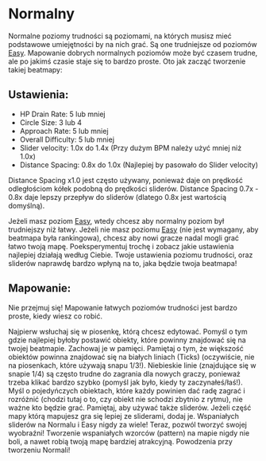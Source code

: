 Normalny
============

Normalne poziomy trudności są poziomami, na których musisz mieć podstawowe umiejętności by na nich grać. Są one trudniejsze od poziomów [Easy](/wiki/Difficulties/osu!/Easy). Mapowanie dobrych normalnych poziomów może być czasem trudne, ale po jakimś czasie staje się to bardzo proste. Oto jak zacząć tworzenie takiej beatmapy:

Ustawienia:
-----------

-   HP Drain Rate: 5 lub mniej
-   Circle Size: 3 lub 4
-   Approach Rate: 5 lub mniej
-   Overall Difficulty: 5 lub mniej
-   Slider velocity: 1.0x do 1.4x (Przy dużym BPM należy użyć mniej niż 1.0x)
-   Distance Spacing: 0.8x do 1.0x (Najlepiej by pasowało do Slider velocity)

Distance Spacing x1.0 jest często używany, ponieważ daje on prędkość odległościom kółek podobną do prędkości sliderów. Distance Spacing 0.7x - 0.8x daje lepszy przepływ do sliderów (dlatego 0.8x jest wartością domyślną).

Jeżeli masz poziom [Easy](/wiki/Difficulties/osu!/Easy), wtedy chcesz aby normalny poziom był trudniejszy niż łatwy. Jeżeli nie masz poziomu [Easy](/wiki/Difficulties/osu!/Easy) (nie jest wymagany, aby beatmapa była rankingowa), chcesz aby nowi gracze nadal mogli grać łatwo twoją mapę. Poeksperymentuj trochę i zobacz jakie ustawienia najlepiej działają według Ciebie. Twoje ustawienia poziomu trudności, oraz sliderów naprawdę bardzo wpłyną na to, jaka będzie twoja beatmapa!

Mapowanie:
----------

Nie przejmuj się! Mapowanie łatwych poziomów trudności jest bardzo proste, kiedy wiesz co robić.

Najpierw wsłuchaj się w piosenkę, którą chcesz edytować. Pomyśl o tym gdzie najlepiej byłoby postawić obiekty, które powinny znajdować się na twojej beatmapie. Zachowaj je w pamięci. Pamiętaj o tym, że większość obiektów powinna znajdować się na białych liniach (Ticks) (oczywiście, nie na piosenkach, które używają snapu 1/3!).
Niebieskie linie (znajdujące się w snapie 1/4) są często trudne do zagrania dla nowych graczy, ponieważ trzeba klikać bardzo szybko (pomyśl jak było, kiedy ty zaczynałeś/łaś!). Myśl o pojedyńczych obiektach, które każdy powinien dać radę zagrać i rozróżnić (chodzi tutaj o to, czy obiekt nie schodzi zbytnio z rytmu), nie ważne kto będzie grać.
Pamiętaj, aby używać także sliderów. Jeżeli część mapy którą mapujesz gra się lepiej ze sliderami, dodaj je. Wspaniałych sliderów na Normalu i Easy nigdy za wiele!
Teraz, pozwól tworzyć swojej wyobraźni! Tworzenie wspaniałych wzorców (pattern) na mapie nigdy nie boli, a nawet robią twoją mapę bardziej atrakcyjną.
Powodzenia przy tworzeniu Normali!
